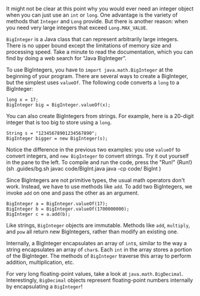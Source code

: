 It might not be clear at this point why you would ever need an integer object when you can just use an `int` or `long`. One advantage is the variety of methods that `Integer` and `Long` provide. But there is another reason: when you need very large integers that exceed `Long.MAX_VALUE`.


`BigInteger` is a Java class that can represent arbitrarily large integers. There is no upper bound except the limitations of memory size and processing speed. Take a minute to read the documentation, which you can find by doing a web search for “Java BigInteger”.


To use BigIntegers, you have to `import java.math.BigInteger` at the beginning of your program. There are several ways to create a BigInteger, but the simplest uses `valueOf`. The following code converts a `long` to a BigInteger:

```code
long x = 17;
BigInteger big = BigInteger.valueOf(x);
```

You can also create BigIntegers from strings. For example, here is a 20-digit integer that is too big to store using a `long`.

```code
String s = "12345678901234567890";
BigInteger bigger = new BigInteger(s);
```

Notice the difference in the previous two examples: you use `valueOf` to convert integers, and `new BigInteger` to convert strings. 
Try it out yourself in the pane to the left. To compile and run the code, press the "Run!"
{Run!}(sh .guides/bg.sh javac code/BigInt.java java -cp code/ BigInt )


Since BigIntegers are not primitive types, the usual math operators don't work. Instead, we have to use methods like `add`. To add two BigIntegers, we invoke `add` on one and pass the other as an argument.

```code
BigInteger a = BigInteger.valueOf(17);
BigInteger b = BigInteger.valueOf(1700000000);
BigInteger c = a.add(b);
```

Like strings, `BigInteger` objects are immutable. Methods like `add`, `multiply`, and `pow` all return new BigIntegers, rather than modify an existing one.

Internally, a BigInteger encapsulates an array of `int`s, similar to the way a string encapsulates an array of `char`s. Each `int` in the array stores a portion of the BigInteger. The methods of `BigInteger` traverse this array to perform addition, multiplication, etc.

For very long floating-point values, take a look at `java.math.BigDecimal`. Interestingly, `BigDecimal` objects represent floating-point numbers internally by encapsulating a `BigInteger`!